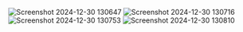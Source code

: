 ![Screenshot 2024-12-30 130647](https://github.com/user-attachments/assets/4eea1b58-15fa-4d5f-b356-ad0004fcfb68)
![Screenshot 2024-12-30 130716](https://github.com/user-attachments/assets/96fd4bd2-0ffe-46b6-a8ed-fd2ac44b22fb)
![Screenshot 2024-12-30 130753](https://github.com/user-attachments/assets/05169e48-d185-4415-be81-3b32e10fb271)
![Screenshot 2024-12-30 130810](https://github.com/user-attachments/assets/3af646c0-09d0-4eff-9bbd-5c7e7bc7be0a)
